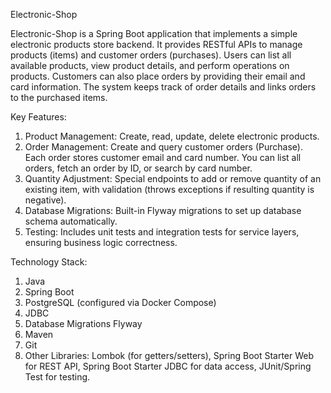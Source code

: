 Electronic-Shop

Electronic-Shop is a Spring Boot application that implements a simple electronic products store backend.
It provides RESTful APIs to manage products (items) and customer orders (purchases). Users can list all available products, view product details, and perform operations on products.
Customers can also place orders by providing their email and card information. The system keeps track of order details and links orders to the purchased items.

Key Features:
  1) Product Management: Create, read, update, delete electronic products.
  2) Order Management: Create and query customer orders (Purchase). Each order stores customer email and card number. You can list all orders, fetch an order by ID, or search by card number.
  3) Quantity Adjustment: Special endpoints to add or remove quantity of an existing item, with validation (throws exceptions if resulting quantity is negative).
  4) Database Migrations: Built-in Flyway migrations to set up database schema automatically.
  5) Testing: Includes unit tests and integration tests for service layers, ensuring business logic correctness.
     
Technology Stack:
  1) Java
  2) Spring Boot
  3) PostgreSQL (configured via Docker Compose)
  4) JDBC
  5) Database Migrations Flyway
  6) Maven
  7) Git
  8) Other Libraries: Lombok (for getters/setters), Spring Boot Starter Web for REST API, Spring Boot Starter JDBC for data access, JUnit/Spring Test for testing.
